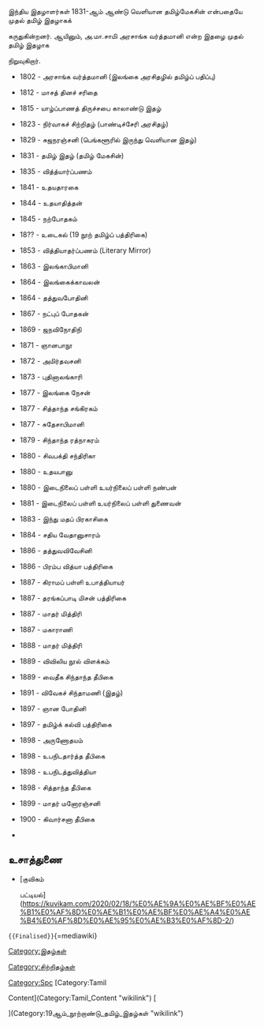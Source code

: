 இந்திய இதழாளர்கள் 1831-ஆம் ஆண்டு வெளியான தமிழ்மேகசின் என்பதையே முதல் தமிழ் இதழாகக்
கருதுகின்றனர். ஆயினும், அ.மா.சாமி அரசாங்க வர்த்தமானி என்ற இதழை முதல் தமிழ் இதழாக
நிறுவுகிறார்.

-   1802 - அரசாங்க வர்த்தமானி (இலங்கை அரசிதழில் தமிழ்ப் பதிப்பு)
-   1812 - மாசத் தினச் சரிதை
-   1815 - யாழ்ப்பாணத் திருச்சபை காலாண்டு இதழ்
-   1823 - நிர்வாகச் சிற்றிதழ் (பாண்டிச்சேரி அரசிதழ்)
-   1829 - சுஜநரஞ்சனி (பெங்களூரில் இருந்து வெளியான இதழ்)
-   1831 - தமிழ் இதழ் (தமிழ் மேகசின்)
-   1835 - வித்த்யார்ப்பணம்
-   1841 - உதயதாரகை
-   1844 - உதயாதித்தன்
-   1845 - நற்போதகம்
-   18?? - உடைகல் (19 நூற் தமிழ்ப் பத்திரிகை)
-   1853 - வித்தியாதர்ப்பணம் (Literary Mirror)
-   1863 - இலங்காபிமானி
-   1864 - இலங்கைக்காவலன்
-   1864 - தத்துவபோதினி
-   1867 - நட்புப் போதகன்
-   1869 - ஜநவிநோதிநி
-   1871 - ஞானபாநூ
-   1872 - அமிர்தவசனி
-   1873 - புதினாலங்காரி
-   1877 - இலங்கை நேசன்
-   1877 - சித்தாந்த சங்கிரகம்
-   1877 - சுதேசாபிமானி
-   1879 - சிந்தாந்த ரத்நாகரம்
-   1880 - சிவபக்தி சந்திரிகா
-   1880 - உதயபானு
-   1880 - இடைநிலைப் பள்ளி உயர்நிலைப் பள்ளி நண்பன்
-   1881 - இடைநிலைப் பள்ளி உயர்நிலைப் பள்ளி துணைவன்
-   1883 - இந்து மதப் பிரகாசிகை
-   1884 - சதிய வேதானுசாரம்
-   1886 - தத்துவவிவேசினி
-   1886 - பிரம்ப வித்யா பத்திரிகை
-   1887 - கிராமப் பள்ளி உபாத்தியாயர்
-   1887 - தரங்கப்பாடி மிசன் பத்திரிகை
-   1887 - மாதர் மித்திரி
-   1887 - மகாராணி
-   1888 - மாதர் மித்திரி
-   1889 - விவிலிய நூல் விளக்கம்
-   1889 - வைதீக சிந்தாந்த தீபிகை
-   1891 - விவேகச் சிந்தாமணி (இதழ்)
-   1897 - ஞான போதினி
-   1897 - தமிழ்க் கல்வி பத்திரிகை
-   1898 - அருணோதயம்
-   1898 - உபநிடதார்த்த தீபிகை
-   1898 - உபநிடத்துவித்தியா
-   1898 - சித்தாந்த தீபிகை
-   1899 - மாதர் மனோரஞ்சனி
-   1900 - கிவார்சனா தீபிகை
-   

## உசாத்துணை

-   [குவிகம்
    பட்டியல்](https://kuvikam.com/2020/02/18/%E0%AE%9A%E0%AE%BF%E0%AE%B1%E0%AF%8D%E0%AE%B1%E0%AE%BF%E0%AE%A4%E0%AE%B4%E0%AF%8D%E0%AE%95%E0%AE%B3%E0%AF%8D-2/)

`{{Finalised}}`{=mediawiki}

[Category:இதழ்கள்](Category:இதழ்கள் "wikilink")
[Category:சிற்றிதழ்கள்](Category:சிற்றிதழ்கள் "wikilink")
[Category:Spc](Category:Spc "wikilink") [Category:Tamil
Content](Category:Tamil_Content "wikilink") [
](Category:19ஆம்_நூற்றாண்டு_தமிழ்_இதழ்கள் "wikilink")
